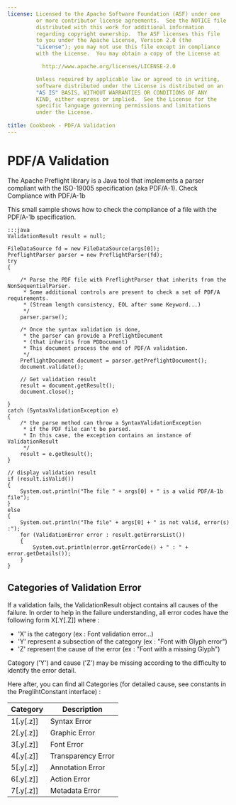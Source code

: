 ```yaml
---
license: Licensed to the Apache Software Foundation (ASF) under one
         or more contributor license agreements.  See the NOTICE file
         distributed with this work for additional information
         regarding copyright ownership.  The ASF licenses this file
         to you under the Apache License, Version 2.0 (the
         "License"); you may not use this file except in compliance
         with the License.  You may obtain a copy of the License at

           http://www.apache.org/licenses/LICENSE-2.0

         Unless required by applicable law or agreed to in writing,
         software distributed under the License is distributed on an
         "AS IS" BASIS, WITHOUT WARRANTIES OR CONDITIONS OF ANY
         KIND, either express or implied.  See the License for the
         specific language governing permissions and limitations
         under the License.
         
title: Cookbook - PDF/A Validation
---
```


PDF/A Validation
================

The Apache Preflight library is a Java tool that implements a parser compliant with the ISO-19005 specification (aka PDF/A-1).
Check Compliance with PDF/A-1b

This small sample shows how to check the compliance of a file with the PDF/A-1b specification.

	:::java
    ValidationResult result = null;

    FileDataSource fd = new FileDataSource(args[0]);
    PreflightParser parser = new PreflightParser(fd);
    try
    {

        /* Parse the PDF file with PreflightParser that inherits from the NonSequentialParser.
         * Some additional controls are present to check a set of PDF/A requirements. 
         * (Stream length consistency, EOL after some Keyword...)
         */
        parser.parse();

        /* Once the syntax validation is done, 
         * the parser can provide a PreflightDocument 
         * (that inherits from PDDocument) 
         * This document process the end of PDF/A validation.
         */
        PreflightDocument document = parser.getPreflightDocument();
        document.validate();

        // Get validation result
        result = document.getResult();
        document.close();

    }
    catch (SyntaxValidationException e)
    {
        /* the parse method can throw a SyntaxValidationException 
         * if the PDF file can't be parsed.
         * In this case, the exception contains an instance of ValidationResult  
         */
        result = e.getResult();
	}

	// display validation result
    if (result.isValid())
    {
        System.out.println("The file " + args[0] + " is a valid PDF/A-1b file");
	}
    else
    {
        System.out.println("The file" + args[0] + " is not valid, error(s) :");
        for (ValidationError error : result.getErrorsList())
        {
            System.out.println(error.getErrorCode() + " : " + error.getDetails());
        }
	}
      	
Categories of Validation Error
------------------------------

If a validation fails, the ValidationResult object contains all causes of the failure.
In order to help in the failure understanding, all error codes have the following form X[.Y[.Z]] where :

 - 'X' is the category (ex : Font validation error...)
 - 'Y' represent a subsection of the category (ex : "Font with Glyph error")
 - 'Z' represent the cause of the error (ex : "Font with a missing Glyph")

Category ('Y') and cause ('Z') may be missing according to the difficulty to identify the error detail.

Here after, you can find all Categories (for detailed cause, see constants in the PreglihtConstant interface) :

| Category | Description |
| -------- | ----------- | 
| 1[.y[.z]] | Syntax Error |
| 2[.y[.z]] | Graphic Error |
| 3[.y[.z]] | Font Error |
| 4[.y[.z]] | Transparency Error |
| 5[.y[.z]] | Annotation Error |
| 6[.y[.z]] | Action Error |
| 7[.y[.z]] | Metadata Error |
